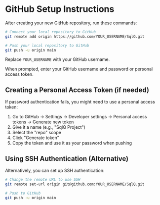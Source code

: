 # GitHub Setup Instructions

After creating your new GitHub repository, run these commands:

```bash
# Connect your local repository to GitHub
git remote add origin https://github.com/YOUR_USERNAME/SqlQ.git

# Push your local repository to GitHub
git push -u origin main
```

Replace `YOUR_USERNAME` with your GitHub username.

When prompted, enter your GitHub username and password or personal access token.

## Creating a Personal Access Token (if needed)

If password authentication fails, you might need to use a personal access token:

1. Go to GitHub → Settings → Developer settings → Personal access tokens → Generate new token
2. Give it a name (e.g., "SqlQ Project")
3. Select the "repo" scope
4. Click "Generate token"
5. Copy the token and use it as your password when pushing

## Using SSH Authentication (Alternative)

Alternatively, you can set up SSH authentication:

```bash
# Change the remote URL to use SSH
git remote set-url origin git@github.com:YOUR_USERNAME/SqlQ.git

# Push to GitHub
git push -u origin main
```
